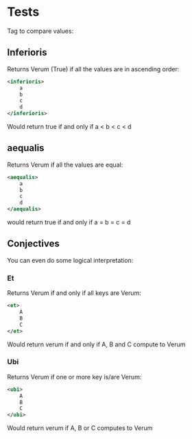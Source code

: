 # Tests
Tag to compare values:
## Inferioris
Returns Verum (True) if all the values are in ascending order:
```xml
<inferioris>
	a
	b
	c
	d
</inferioris>
```
Would return true if and only if a < b < c < d

## aequalis
Returns Verum if all the values are equal:
```xml
<aequalis>
	a
	b
	c
	d
</aequalis>
```
would return true if and only if a = b = c = d  
## Conjectives
You can even do some logical interpretation:
### Et
Returns Verum if and only if all keys are Verum:
```xml
<et>
	A
	B
	C
</et>
```
Would return verum if and only if A, B and C compute to Verum

### Ubi
Returns Verum if one or more key is/are Verum:
```xml
<ubi>
	A
	B
	C
</ubi>
```
Would return verum if A, B or C computes to Verum
